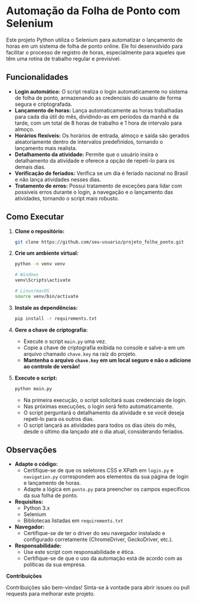 # Automação da Folha de Ponto com Selenium

Este projeto Python utiliza o Selenium para automatizar o lançamento de horas em um sistema de folha de ponto online. Ele foi desenvolvido para facilitar o processo de registro de horas, especialmente para aqueles que têm uma rotina de trabalho regular e previsível.

## Funcionalidades

* **Login automático:** O script realiza o login automaticamente no sistema de folha de ponto, armazenando as credenciais do usuário de forma segura e criptografada.
* **Lançamento de horas:** Lança automaticamente as horas trabalhadas para cada dia útil do mês, dividindo-as em períodos da manhã e da tarde, com um total de 8 horas de trabalho e 1 hora de intervalo para almoço.
* **Horários flexíveis:** Os horários de entrada, almoço e saída são gerados aleatoriamente dentro de intervalos predefinidos, tornando o lançamento mais realista.
* **Detalhamento da atividade:** Permite que o usuário insira o detalhamento da atividade e oferece a opção de repeti-lo para os demais dias.
* **Verificação de feriados:** Verifica se um dia é feriado nacional no Brasil e não lança atividades nesses dias.
* **Tratamento de erros:** Possui tratamento de exceções para lidar com possíveis erros durante o login, a navegação e o lançamento das atividades, tornando o script mais robusto.

## Como Executar

1. **Clone o repositório:**

   ```bash
   git clone https://github.com/seu-usuario/projeto_folha_ponto.git
   ```

2. **Crie um ambiente virtual:**

   ```bash
   python -m venv venv

   # Windows
   venv\Scripts\activate

   # Linux/macOS
   source venv/bin/activate
   ```

3. **Instale as dependências:**

   ```bash
   pip install -r requirements.txt
   ```

4. **Gere a chave de criptografia:**
   * Execute o script `main.py` uma vez.
   * Copie a chave de criptografia exibida no console e salve-a em um arquivo chamado `chave.key` na raiz do projeto.
   * **Mantenha o arquivo `chave.key` em um local seguro e não o adicione ao controle de versão!**

5. **Execute o script:**

   ```bash
   python main.py
   ```

   * Na primeira execução, o script solicitará suas credenciais de login.
   * Nas próximas execuções, o login será feito automaticamente.
   * O script perguntará o detalhamento da atividade e se você deseja repeti-lo para os outros dias.
   * O script lançará as atividades para todos os dias úteis do mês, desde o último dia lançado até o dia atual, considerando feriados.

## Observações

* **Adapte o código:** 
    * Certifique-se de que os seletores CSS e XPath em `login.py` e `navigation.py` correspondem aos elementos da sua página de login e lançamento de horas. 
    * Adapte a lógica em `ponto.py` para preencher os campos específicos da sua folha de ponto.
* **Requisitos:**
    * Python 3.x
    * Selenium
    * Bibliotecas listadas em `requirements.txt`
* **Navegador:**
    * Certifique-se de ter o driver do seu navegador instalado e configurado corretamente (ChromeDriver, GeckoDriver, etc.).
* **Responsabilidade:** 
    * Use este script com responsabilidade e ética. 
    * Certifique-se de que o uso da automação está de acordo com as políticas da sua empresa.

**Contribuições**

Contribuições são bem-vindas! Sinta-se à vontade para abrir issues ou pull requests para melhorar este projeto.